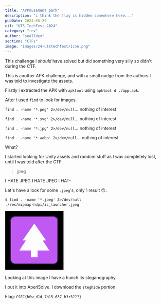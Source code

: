 ```yaml
---
title: "APPmusement park"
description: "i think the flag is hidden somewhere here..."
pubDate: 2024-06-29
ctf: "UTS TechFest 2024"
category: "rev"
author: "sealldev"
section: "CTFs"
image: "images/24-utstechfest/icon.png"
---
```


This challenge I *should* have solved but did something very silly so didn't during the CTF.

This is another APK challenge, and with a small nudge from the authors I was told to investigate the assets.

Firstly I extracted the APK with `apktool` using `apktool d ./app.apk`.

After I used `find` to look for images.

`find . -name '*.png' 2>/dev/null`... nothing of interest

`find . -name '*.svg' 2>/dev/null`... nothing of interest

`find . -name '*.jpg' 2>/dev/null`... nothing of interest

`find . -name '*.webp' 2>/dev/null`... nothing of interest

What?

I started looking for Unity assets and random stuff as I was completely lost, until I was told after the CTF.
> jpeg

I HATE JPEG I HATE JPEG I HAT-

Let's have a look for some `.jpeg`'s, only 1 result 🙃.

```
$ find . -name '*.jpeg' 2>/dev/null
./res/mipmap-hdpi/ic_launcher.jpeg
```

![ic_launcher](images/24-utstechfest/ic_launcher.jpeg)

Looking at this image I have a hunch its steganography.

I put it into AperiSolve. I download the `steghide` portion.

Flag: `CSEC{h0w_d1d_7h15_637_h3r3???}`